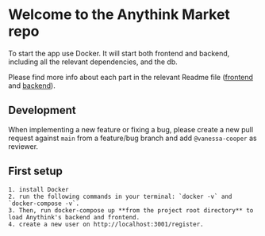 # Welcome to the Anythink Market repo

To start the app use Docker. It will start both frontend and backend, including all the relevant dependencies, and the db.

Please find more info about each part in the relevant Readme file ([frontend](frontend/readme.md) and [backend](backend/README.md)).

## Development

When implementing a new feature or fixing a bug, please create a new pull request against `main` from a feature/bug branch and add `@vanessa-cooper` as reviewer.

## First setup

```shell
1. install Docker
2. run the following commands in your terminal: `docker -v` and `docker-compose -v`.
3. Then, run docker-compose up **from the project root directory** to load Anythink's backend and frontend.
4. create a new user on http://localhost:3001/register.
```
